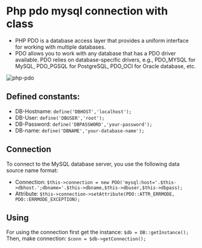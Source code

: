 # Php pdo mysql connection with class
* PHP PDO is a database access layer that provides a uniform interface for working with multiple databases.
* PDO allows you to work with any database that has a PDO driver available. PDO relies on database-specific drivers, e.g., PDO_MYSQL for MySQL, PDO_PGSQL for PostgreSQL, PDO_OCI for Oracle database, etc.
>

![php-pdo](https://user-images.githubusercontent.com/96316784/161591401-5e20f851-bd11-4c11-b60f-6f88a18c1d86.svg)
>
## Defined constants:
* DB-Hostname: `define('DBHOST','localhost');`
* DB-User: `define('DBUSER','root');`
* DB-Password: `define('DBPASSWORD','your-password');`
* DB-name: `define('DBNAME','your-database-name');`
>
## Connection
To connect to the MySQL database server, you use the following data source name format:
* Connection: `$this->connection = new PDO('mysql:host='.$this->dbhost.';dbname='.$this->dbname,$this->dbuser,$this->dbpass);`
* Attribute: `$this->connection->setAttribute(PDO::ATTR_ERRMODE, PDO::ERRMODE_EXCEPTION);`
     
## Using
For using the connection first get the instance: 
`$db = DB::getInstance();`
Then, make connection:
`$conn = $db->getConnection();`
